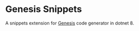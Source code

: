 # Genesis Snippets

A snippets extension for [Genesis](https://www.nuget.org/packages/AspNetCore.GenesisTool) code generator in dotnet 8.



